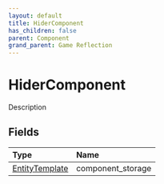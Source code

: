 ```yaml
---
layout: default
title: HiderComponent
has_children: false
parent: Component
grand_parent: Game Reflection
---
```

# HiderComponent
Description 

## Fields
| Type | Name |
|:-------------|:--------------|
| [EntityTemplate](/game-reflection/classes/entity_template.md) | component_storage |
